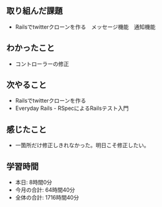 ## 取り組んだ課題
- Railsでtwitterクローンを作る　メッセージ機能　通知機能
## わかったこと
- コントローラーの修正
## 次やること
- Railsでtwitterクローンを作る
- Everyday Rails - RSpecによるRailsテスト入門
## 感じたこと
- 一箇所だけ修正しきれなかった。明日こそ修正したい。
## 学習時間
- 本日: 8時間0分
- 今月の合計: 64時間40分
- 全体の合計: 1716時間40分
